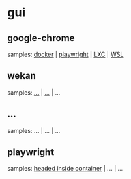 # gui
## google-chrome
samples: [docker](google-chrome/samples/0.md) | [playwright](google-chrome/samples/1.md) | [LXC](https://ubuntu.com/server/docs/containers-lxd) | [WSL](https://learn.microsoft.com/en-us/windows/wsl/tutorials/gui-apps#install-google-chrome-for-linux)
## wekan
samples: […](wekan/samples/0.md) | […]() | …
## …
samples: … | … | …
## playwright
samples: [headed inside container](playwright/samples/0.md) | … | …


